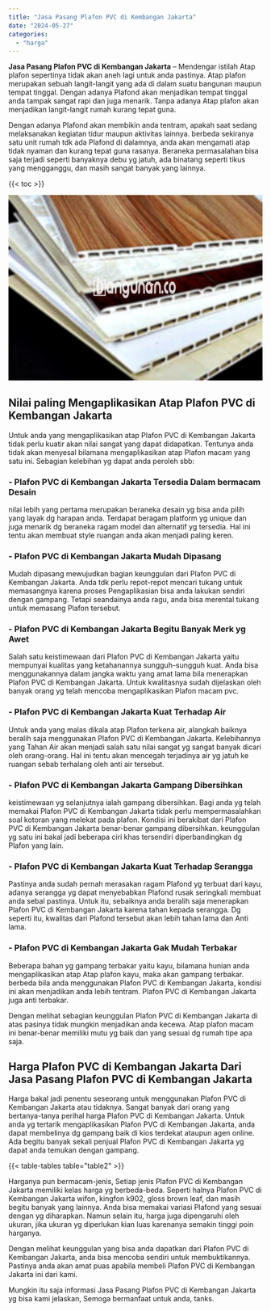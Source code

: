 ```yaml
---
title: "Jasa Pasang Plafon PVC di Kembangan Jakarta"
date: "2024-05-27"
categories: 
  - "harga"
---
```


**Jasa Pasang Plafon PVC di Kembangan Jakarta** – Mendengar istilah Atap plafon sepertinya tidak akan aneh lagi untuk anda pastinya. Atap plafon merupakan sebuah langit-langit yang ada di dalam suatu bangunan maupun tempat tinggal. Dengan adanya Plafond akan menjadikan tempat tinggal anda tampak sangat rapi dan juga menarik. Tanpa adanya Atap plafon akan menjadikan langit-langit rumah kurang tepat guna.

Dengan adanya Plafond akan membikin anda tentram, apakah saat sedang melaksanakan kegiatan tidur maupun aktivitas lainnya. berbeda sekiranya satu unit rumah tdk ada Plafond di dalamnya, anda akan mengamati atap tidak nyaman dan kurang tepat guna rasanya. Beraneka permasalahan bisa saja terjadi seperti banyaknya debu yg jatuh, ada binatang seperti tikus yang mengganggu, dan masih sangat banyak yang lainnya.

{{< toc >}}

![Jasa Pasang Plafon PVC di Kembangan Jakarta](/images/flafond-pvc-murah12.png)

## Nilai paling Mengaplikasikan Atap Plafon PVC di Kembangan Jakarta

Untuk anda yang mengaplikasikan atap Plafon PVC di Kembangan Jakarta tidak perlu kuatir akan nilai sangat yang dapat didapatkan. Tentunya anda tidak akan menyesal bilamana mengaplikasikan atap Plafon macam yang satu ini. Sebagian kelebihan yg dapat anda peroleh sbb:

### \- Plafon PVC di Kembangan Jakarta Tersedia Dalam bermacam Desain

nilai lebih yang pertama merupakan beraneka desain yg bisa anda pilih yang layak dg harapan anda. Terdapat beragam platform yg unique dan juga menarik dg beraneka ragam model dan alternatif yg tersedia. Hal ini tentu akan membuat style ruangan anda akan menjadi paling keren.

### \- Plafon PVC di Kembangan Jakarta Mudah Dipasang

Mudah dipasang mewujudkan bagian keunggulan dari Plafon PVC di Kembangan Jakarta. Anda tdk perlu repot-repot mencari tukang untuk memasangnya karena proses Pengaplikasian bisa anda lakukan sendiri dengan gampang. Tetapi seandainya anda ragu, anda bisa merental tukang untuk memasang Plafon tersebut.

### \- Plafon PVC di Kembangan Jakarta Begitu Banyak Merk yg Awet

Salah satu keistimewaan dari Plafon PVC di Kembangan Jakarta yaitu mempunyai kualitas yang ketahanannya sungguh-sungguh kuat. Anda bisa menggunakannya dalam jangka waktu yang amat lama bila menerapkan Plafon PVC di Kembangan Jakarta. Untuk kwalitasnya sudah dijelaskan oleh banyak orang yg telah mencoba mengaplikasikan Plafon macam pvc.

### \- Plafon PVC di Kembangan Jakarta Kuat Terhadap Air

Untuk anda yang malas dikala atap Plafon terkena air, alangkah baiknya beralih saja menggunakan Plafon PVC di Kembangan Jakarta. Kelebihannya yang Tahan Air akan menjadi salah satu nilai sangat yg sangat banyak dicari oleh orang-orang. Hal ini tentu akan mencegah terjadinya air yg jatuh ke ruangan sebab terhalang oleh anti air tersebut.

### \- Plafon PVC di Kembangan Jakarta Gampang Dibersihkan

keistimewaan yg selanjutnya ialah gampang dibersihkan. Bagi anda yg telah memakai Plafon PVC di Kembangan Jakarta tidak perlu mempermasalahkan soal kotoran yang melekat pada plafon. Kondisi ini berakibat dari Plafon PVC di Kembangan Jakarta benar-benar gampang dibersihkan. keunggulan yg satu ini bakal jadi beberapa ciri khas tersendiri diperbandingkan dg Plafon yang lain.

### \- Plafon PVC di Kembangan Jakarta Kuat Terhadap Serangga

Pastinya anda sudah pernah merasakan ragam Plafond yg terbuat dari kayu, adanya serangga yg dapat menyebabkan Plafond rusak seringkali membuat anda sebal pastinya. Untuk itu, sebaiknya anda beralih saja menerapkan Plafon PVC di Kembangan Jakarta karena tahan kepada serangga. Dg seperti itu, kwalitas dari Plafond tersebut akan lebih tahan lama dan Anti lama.

### \- Plafon PVC di Kembangan Jakarta Gak Mudah Terbakar

Beberapa bahan yg gampang terbakar yaitu kayu, bilamana hunian anda mengaplikasikan atap Atap plafon kayu, maka akan gampang terbakar. berbeda bila anda menggunakan Plafon PVC di Kembangan Jakarta, kondisi ini akan menjadikan anda lebih tentram. Plafon PVC di Kembangan Jakarta juga anti terbakar.

Dengan melihat sebagian keunggulan Plafon PVC di Kembangan Jakarta di atas pasinya tidak mungkin menjadikan anda kecewa. Atap plafon macam ini benar-benar memiliki mutu yg baik dan yang sesuai dg rumah tipe apa saja.

## Harga Plafon PVC di Kembangan Jakarta Dari Jasa Pasang Plafon PVC di Kembangan Jakarta

Harga bakal jadi penentu seseorang untuk menggunakan Plafon PVC di Kembangan Jakarta atau tidaknya. Sangat banyak dari orang yang bertanya-tanya perihal harga Plafon PVC di Kembangan Jakarta. Untuk anda yg tertarik mengaplikasikan Plafon PVC di Kembangan Jakarta, anda dapat membelinya dg gampang baik di kios terdekat ataupun agen online. Ada begitu banyak sekali penjual Plafon PVC di Kembangan Jakarta yg dapat anda temukan dengan gampang.

{{< table-tables table="table2" >}}

Harganya pun bermacam-jenis, Setiap jenis Plafon PVC di Kembangan Jakarta memiliki kelas harga yg berbeda-beda. Seperti halnya Plafon PVC di Kembangan Jakarta wifon, kingfon k902, gloss brown leaf, dan masih begitu banyak yang lainnya. Anda bisa memakai variasi Plafond yang sesuai dengan yg diharapkan. Namun selain itu, harga juga dipengaruhi oleh ukuran, jika ukuran yg diperlukan kian luas karenanya semakin tinggi poin harganya.

Dengan melihat keunggulan yang bisa anda dapatkan dari Plafon PVC di Kembangan Jakarta, anda bisa mencoba sendiri untuk membuktikannya. Pastinya anda akan amat puas apabila membeli Plafon PVC di Kembangan Jakarta ini dari kami.

Mungkin itu saja informasi Jasa Pasang Plafon PVC di Kembangan Jakarta yg bisa kami jelaskan, Semoga bermanfaat untuk anda, tanks.
